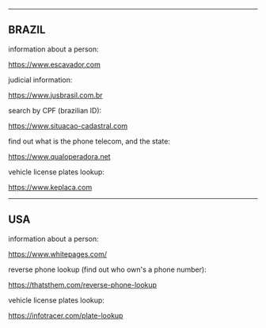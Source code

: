 ------------
BRAZIL
------------

information about a person:

https://www.escavador.com

judicial information:

https://www.jusbrasil.com.br

search by CPF (brazilian ID):

https://www.situacao-cadastral.com

find out what is the phone telecom, and the state:

https://www.qualoperadora.net

vehicle license plates lookup:

https://www.keplaca.com

------------
USA
------------

information about a person:

https://www.whitepages.com/

reverse phone lookup (find out who own's a phone number):

https://thatsthem.com/reverse-phone-lookup

vehicle license plates lookup:

https://infotracer.com/plate-lookup
